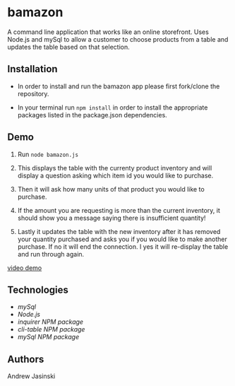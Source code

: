 # **bamazon**

A command line application that works like an online storefront. Uses Node.js and mySql to allow a customer to choose products from a table and updates the table based on that selection.

## Installation

* In order to install and run the bamazon app please first fork/clone the repository. 

* In your terminal run `npm install` in order to install the appropriate packages listed in the package.json dependencies. 

## Demo

1. Run `node bamazon.js` 

2. This displays the table with the currenty product inventory and will display a question asking which item id you would like to purchase.

3. Then it will ask how many units of that product you would like to purchase.

4. If the amount you are requesting is more than the current inventory, it should show you a message saying there is insufficient quantity!

5. Lastly it updates the table with the new inventory after it has removed your quantity purchased and asks you if you would like to make another purchase. If no it will end the connection. I yes it will re-display the table and run through again.

[video demo](https://youtu.be/hnGzOPc7hXQ)

## Technologies 
  * *mySql*
  * *Node.js*
  * *inquirer NPM package*
  * *cli-table NPM package*
  * *mySql NPM package*
  
## Authors

Andrew Jasinski
